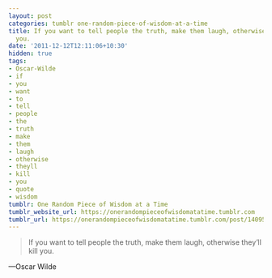 ```yaml
---
layout: post
categories: tumblr one-random-piece-of-wisdom-at-a-time
title: If you want to tell people the truth, make them laugh, otherwise they’ll kill
  you.
date: '2011-12-12T12:11:06+10:30'
hidden: true
tags:
- Oscar-Wilde
- if
- you
- want
- to
- tell
- people
- the
- truth
- make
- them
- laugh
- otherwise
- theyll
- kill
- you
- quote
- wisdom
tumblr: One Random Piece of Wisdom at a Time
tumblr_website_url: https://onerandompieceofwisdomatatime.tumblr.com
tumblr_url: https://onerandompieceofwisdomatatime.tumblr.com/post/14095510866/if-you-want-to-tell-people-the-truth-make-them
---
```

> If you want to tell people the truth, make them laugh, otherwise they’ll kill you.

—Oscar Wilde
